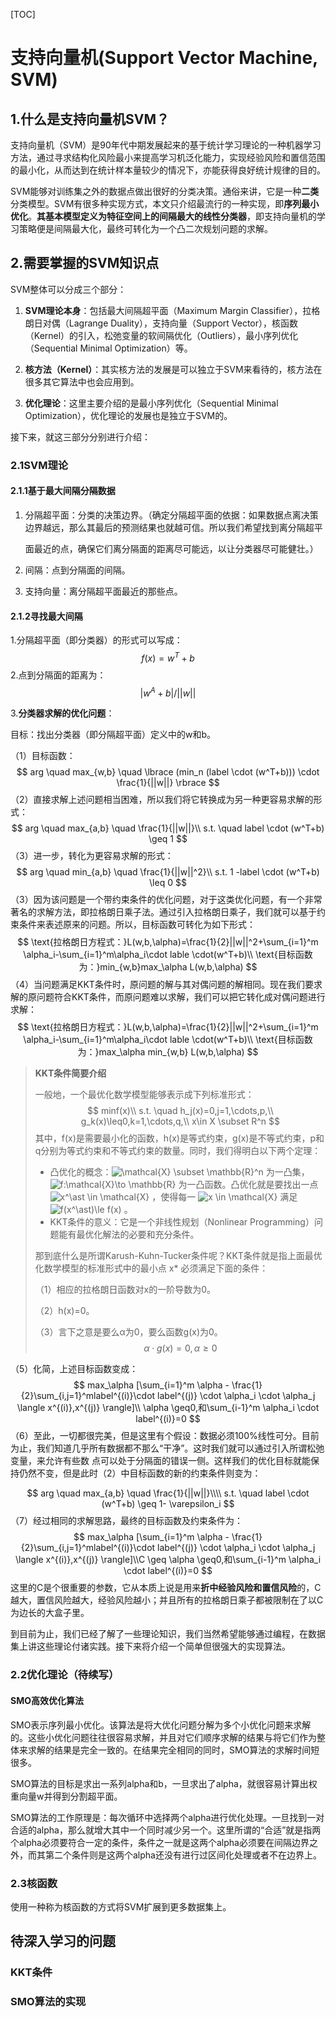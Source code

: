 [TOC]

# 支持向量机(Support Vector Machine, SVM)

## 1.什么是支持向量机SVM？

 支持向量机（SVM）是90年代中期发展起来的基于统计学习理论的一种机器学习方法，通过寻求结构化风险最小来提高学习机泛化能力，实现经验风险和置信范围的最小化，从而达到在统计样本量较少的情况下，亦能获得良好统计规律的目的。

SVM能够对训练集之外的数据点做出很好的分类决策。通俗来讲，它是一种**二类**分类模型。SVM有很多种实现方式，本文只介绍最流行的一种实现，即**序列最小优化**。**其基本模型定义为特征空间上的间隔最大的线性分类器**，即支持向量机的学习策略便是间隔最大化，最终可转化为一个凸二次规划问题的求解。

## 2.需要掌握的SVM知识点

SVM整体可以分成三个部分：

1. **SVM理论本身**：包括最大间隔超平面（Maximum Margin Classifier），拉格朗日对偶（Lagrange Duality），支持向量（Support Vector），核函数（Kernel）的引入，松弛变量的软间隔优化（Outliers），最小序列优化（Sequential Minimal Optimization）等。

2. **核方法（Kernel）**：其实核方法的发展是可以独立于SVM来看待的，核方法在很多其它算法中也会应用到。

3. **优化理论**：这里主要介绍的是最小序列优化（Sequential Minimal Optimization），优化理论的发展也是独立于SVM的。

接下来，就这三部分分别进行介绍：

### 2.1SVM理论

#### 2.1.1基于最大间隔分隔数据

1. 分隔超平面：分类的决策边界。（确定分隔超平面的依据：如果数据点离决策边界越远，那么其最后的预测结果也就越可信。所以我们希望找到离分隔超平

   面最近的点，确保它们离分隔面的距离尽可能远，以让分类器尽可能健壮。）

2. 间隔：点到分隔面的间隔。

3. 支持向量：离分隔超平面最近的那些点。

#### 2.1.2寻找最大间隔

1.分隔超平面（即分类器）的形式可以写成：
$$
f(x)=w^T+b
$$
2.点到分隔面的距离为：
$$
|w^A+b|/||w||
$$

3.**分类器求解的优化问题**：

目标：找出分类器（即分隔超平面）定义中的w和b。

（1）目标函数：
$$
arg \quad max_{w,b} \quad \lbrace (min_n (label \cdot (w^T+b))) \cdot \frac{1}{||w||} \rbrace
$$
（2）直接求解上述问题相当困难，所以我们将它转换成为另一种更容易求解的形式：
$$
arg \quad max_{a,b} \quad \frac{1}{||w||}\\
 s.t. \quad label \cdot (w^T+b) \geq 1
$$
（3）进一步，转化为更容易求解的形式：
$$
arg \quad min_{a,b} \quad \frac{1}{||w||^2}\\
 s.t. 1 -label \cdot (w^T+b) \leq 0
$$
 （3）因为该问题是一个带约束条件的优化问题，对于这类优化问题，有一个非常著名的求解方法，即拉格朗日乘子法。通过引入拉格朗日乘子，我们就可以基于约束条件来表述原来的问题。所以，目标函数可转化为如下形式：
$$
\text{拉格朗日方程式：}L(w,b,\alpha)=\frac{1}{2}||w||^2+\sum_{i=1}^m \alpha_i-\sum_{i=1}^m\alpha_i\cdot lable \cdot(w^T+b)\\
\text{目标函数为：}min_{w,b}max_\alpha L(w,b,\alpha)
$$
（4）当问题满足KKT条件时，原问题的解与其对偶问题的解相同。现在我们要求解的原问题符合KKT条件，而原问题难以求解，我们可以把它转化成对偶问题进行求解：
$$
\text{拉格朗日方程式：}L(w,b,\alpha)=\frac{1}{2}||w||^2+\sum_{i=1}^m \alpha_i-\sum_{i=1}^m\alpha_i\cdot lable \cdot(w^T+b)\\
\text{目标函数为：}max_\alpha min_{w,b} L(w,b,\alpha)
$$
> **KKT条件简要介绍**
>
> 一般地，一个最优化数学模型能够表示成下列标准形式：
> $$
> minf(x)\\
> s.t. \quad h_j(x)=0,j=1,\cdots,p,\\
> g_k(x)\leq0,k=1,\cdots,q,\\
> x\in X \subset R^n
> $$
> 其中，f(x)是需要最小化的函数，h(x)是等式约束，g(x)是不等式约束，p和q分别为等式约束和不等式约束的数量。同时，我们得明白以下两个定理：
>
> - 凸优化的概念：![\mathcal{X} \subset \mathbb{R}^n](http://upload.wikimedia.org/math/d/0/1/d01e9255365440ae709190fafc071951.png) 为一凸集， ![f:\mathcal{X}\to \mathbb{R}](http://upload.wikimedia.org/math/3/4/5/345879b44bce56b80552389916fa67fe.png) 为一凸函数。凸优化就是要找出一点 ![x^\ast \in \mathcal{X}](http://upload.wikimedia.org/math/7/a/b/7ab2b524ce2a695903b81d45d27d5242.png) ，使得每一 ![x \in \mathcal{X}](http://upload.wikimedia.org/math/6/2/4/624cf12f420fb0f373cda9f7b216b2f3.png) 满足 ![f(x^\ast)\le f(x)](http://upload.wikimedia.org/math/d/a/0/da0d27822f8c98efc3d1a39ae37f30e1.png) 。
> - KKT条件的意义：它是一个非线性规划（Nonlinear Programming）问题能有最优化解法的必要和充分条件。
>
> 那到底什么是所谓Karush-Kuhn-Tucker条件呢？KKT条件就是指上面最优化数学模型的标准形式中的最小点 x* 必须满足下面的条件：
>
> （1）相应的拉格朗日函数对x的一阶导数为0。
>
> （2）h(x)=0。
>
> （3）言下之意是要么α为0，要么函数g(x)为0。
> $$
> \alpha\cdot g(x)=0,\alpha \geq 0
> $$

（5）化简，上述目标函数变成：<!--化简过程之后会补充！-->
$$
max_\alpha [\sum_{i=1}^m \alpha - \frac{1}{2}\sum_{i,j=1}^mlabel^{(i)}\cdot label^{(j)} \cdot \alpha_i \cdot \alpha_j \langle x^{(i)},x^{(j)} \rangle]\\
\alpha \geq0,和\sum_{i-1}^m \alpha_i \cdot label^{(i)}=0
$$
（6）至此，一切都很完美，但是这里有个假设：数据必须100%线性可分。目前为止，我们知道几乎所有数据都不那么“干净”。这时我们就可以通过引入所谓松弛变量，来允许有些数 点可以处于分隔面的错误一侧。这样我们的优化目标就能保持仍然不变，但是此时（2）中目标函数的新的约束条件则变为：

$$
arg \quad max_{a,b} \quad \frac{1}{||w||}\\\\
s.t. \quad label \cdot (w^T+b) \geq 1- \varepsilon_i
$$
（7）经过相同的求解思路，最终的目标函数及约束条件为：
$$
max_\alpha [\sum_{i=1}^m \alpha - \frac{1}{2}\sum_{i,j=1}^mlabel^{(i)}\cdot label^{(j)} \cdot \alpha_i \cdot \alpha_j \langle x^{(i)},x^{(j)} \rangle]\\C
\geq \alpha \geq0,和\sum_{i-1}^m \alpha_i \cdot label^{(i)}=0
$$
这里的C是个很重要的参数，它从本质上说是用来**折中经验风险和置信风险**的，C越大，置信风险越大，经验风险越小；并且所有的拉格朗日乘子都被限制在了以C为边长的大盒子里。

到目前为止，我们已经了解了一些理论知识，我们当然希望能够通过编程，在数据集上讲这些理论付诸实践。接下来将介绍一个简单但很强大的实现算法。

### 2.2优化理论（待续写）

#### SMO高效优化算法

SMO表示序列最小优化。该算法是将大优化问题分解为多个小优化问题来求解的。这些小优化问题往往很容易求解，并且对它们顺序求解的结果与将它们作为整体来求解的结果是完全一致的。在结果完全相同的同时，SMO算法的求解时间短很多。

SMO算法的目标是求出一系列alpha和b，一旦求出了alpha，就很容易计算出权重向量w并得到分割超平面。

SMO算法的工作原理是：每次循环中选择两个alpha进行优化处理。一旦找到一对合适的alpha，那么就增大其中一个同时减少另一个。这里所谓的“合适”就是指两个alpha必须要符合一定的条件，条件之一就是这两个alpha必须要在间隔边界之外，而其第二个条件则是这两个alpha还没有进行过区间化处理或者不在边界上。

 

### 2.3核函数

使用一种称为核函数的方式将SVM扩展到更多数据集上。





## 待深入学习的问题

### KKT条件

### SMO算法的实现



